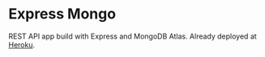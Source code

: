 # Express Mongo
REST API app build with Express and MongoDB Atlas. Already deployed at [Heroku](https://zayd-express-mongo.herokuapp.com).